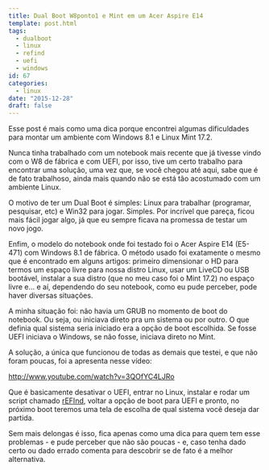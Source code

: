 ```yaml
---
title: Dual Boot W8ponto1 e Mint em um Acer Aspire E14
template: post.html
tags:
  - dualboot
  - linux
  - refind
  - uefi
  - windows
id: 67
categories:
  - linux
date: "2015-12-28"
draft: false
---
```

Esse post é mais como uma dica porque encontrei algumas dificuldades para montar um ambiente com Windows 8.1 e Linux Mint 17.2.

Nunca tinha trabalhado com um notebook mais recente que já tivesse vindo com o W8 de fábrica e com UEFI, por isso, tive um certo trabalho para encontrar uma solução, uma vez que, se você chegou até aqui, sabe que é de fato trabalhoso, ainda mais quando não se está tão acostumado com um ambiente Linux.<!--more-->

O motivo de ter um Dual Boot é simples: Linux para trabalhar (programar, pesquisar, etc) e Win32 para jogar. Simples. Por incrível que pareça, ficou mais fácil jogar algo, já que eu sempre ficava na promessa de testar um novo jogo.

Enfim, o modelo do notebook onde foi testado foi o Acer Aspire E14 (E5-471) com Windows 8.1 de fábrica. O método usado foi exatamente o mesmo que é encontrado em alguns artigos: primeiro dimensionar o HD para termos um espaço livre para nossa distro Linux, usar um LiveCD ou USB bootável, instalar a sua distro (que no meu caso foi o Mint 17.2) no espaço livre e... e aí, dependendo do seu notebook, como eu pude perceber, pode haver diversas situações.

A minha situação foi: não havia um GRUB no momento de boot do notebook. Ou seja, ou iniciava direto pra um sistema ou por outro. O que definia qual sistema seria iniciado era a opção de boot escolhida. Se fosse UEFI iniciava o Windows, se não fosse, iniciava direto no Mint.

A solução, a única que funcionou de todas as demais que testei, e que não foram poucas, foi a apresenta nesse vídeo:

http://www.youtube.com/watch?v=3QOfYC4LJRo

Que é basicamente desativar o UEFI, entrar no Linux, instalar e rodar um script chamado [rEFInd](http://www.rodsbooks.com/refind/), voltar a opção de boot para UEFI e pronto, no próximo boot teremos uma tela de escolha de qual sistema você deseja dar partida.

Sem mais delongas é isso, fica apenas como uma dica para quem tem esse problemas - e pude perceber que não são poucas - e, caso tenha dado certo ou dado errado comenta para descobrir se de fato é a melhor alternativa.
